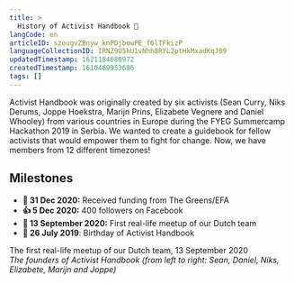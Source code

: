 ```yaml
---
title: >
  History of Activist Handbook 📜
langCode: en
articleID: szougvZBnyw_knPDjbowPE_f6lTFkizP
languageCollectionID: IRNZ9U5hU1vNhh8RYL2ptHkMxadKqJB9
updatedTimestamp: 1621184680972
createdTimestamp: 1610469953696
tags: []
---
```


Activist Handbook was originally created by six activists (Sean Curry, Niks Derums, Joppe Hoekstra, Marijn Prins, Elizabete Vegnere and Daniel Whooley) from various countries in Europe during the FYEG Summercamp Hackathon 2019 in Serbia. We wanted to create a guidebook for fellow activists that would empower them to fight for change. Now, we have members from 12 different timezones!

## Milestones

-   **🤑 31 Dec 2020:** Received funding from The Greens/EFA
-   **👍 5 Dec 2020:** 400 followers on Facebook
-   **🧺 13 September 2020:** First real-life meetup of our Dutch team
-   **🐣 26 July 2019**: Birthday of Activist Handbook

<div><figcaption>The first real-life meetup of our Dutch team, 13 September 2020</figcaption></div>

<div><figcaption><i>The founders of Activist Handbook (from left to right: Sean, Daniel, Niks, Elizabete, Marijn and Joppe)</i></figcaption></div>